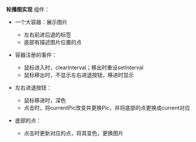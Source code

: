 **轮播图实现**
组件：
- 一个大容器：展示图片
  - 左右前进后退的标签
  - 底部有描述图片位置的点

- 容器注册的事件：
  - 鼠标进入时，clearInterval；移出时重设setInterval
  - 鼠标移出时，不显示左右进退按钮，移进时显示
 
- 左右进退按钮：
  - 鼠标移进时，深色
  - 点击时，将currentPic改变并更换Pic，并将底部的点更换成current对应

- 底部的点：
  - 点击时更新对应的点，将其变色，更换图片

  
